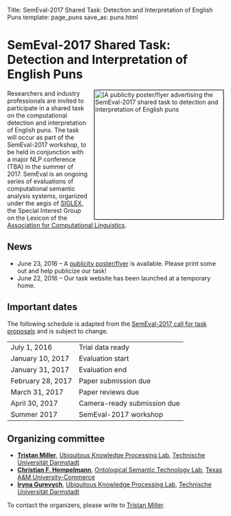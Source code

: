 Title: SemEval-2017 Shared Task: Detection and Interpretation of English Puns
template: page_puns
save_as: puns.html

# SemEval-2017 Shared Task:<br />Detection and Interpretation of English Puns

<a href="/images/SemEval-2017_20160623_flyer.pdf"><img src="/images/SemEval-2017_20160623_flyer.png" title="Publicity poster/flyer for the SemEval-2017 shared task to detection and interpretation of English puns" alt="[A publicity poster/flyer advertising the SemEval-2017 shared task to detection and interpretation of English puns" style="float:right; border: thin solid black; margin-left: 1em; width: 300px;" /></a>

Researchers and industry professionals are invited to participate in a
shared task on the computational detection and interpretation of
English puns.  The task will occur as part of the SemEval-2017
workshop, to be held in conjunction with a major NLP conference (TBA)
in the summer of 2017.  SemEval is an ongoing series of evaluations of
computational semantic analysis systems, organized under the aegis of
[SIGLEX](http://www.siglex.org/), the Special Interest Group on the
Lexicon of the [Association for Computational
Linguistics](http://www.aclweb.org/).

## News

* June 23, 2016 – A [publicity poster/flyer](/images/SemEval-2017_20160623_flyer.pdf) is available.  Please print some out and help publicize our task!
* June 22, 2016 – Our task website has been launched at a temporary home.

## Important dates

The following schedule is adapted from the [SemEval-2017 call for task proposals](https://groups.google.com/forum/#!topic/semeval3/zAJa6iJXoAs) and is subject to change.

<table class="table-condensed">
<tr><td>July 1, 2016</td><td>Trial data ready</td></tr>
<tr><td>January 10, 2017</td><td>Evaluation start</td></tr>
<tr><td>January 31, 2017</td><td>Evaluation end</td></tr>
<tr><td>February 28, 2017</td><td>Paper submission due</td></tr>
<tr><td>March 31, 2017</td><td>Paper reviews due</td></tr>
<tr><td>April 30, 2017</td><td>Camera-ready submission due</td></tr>
<tr><td>Summer 2017</td><td>SemEval-2017 workshop</td></tr>
</table>

## Organizing committee

* **[Tristan Miller](https://logological.org)**, [Ubiquitous Knowledge Processing Lab](https://www.ukp.tu-darmstadt.de/), [Technische Universität Darmstadt](https://www.tu-darmstadt.de/)
* **[Christian F. Hempelmann](http://www.kikihempelmann.com/)**, [Ontological Semantic Technology Lab](http://www.tamuc.edu/ontology), [Texas A&M University-Commerce](http://www.tamuc.edu/)
* **[Iryna Gurevych](https://www.ukp.tu-darmstadt.de/people/group-heads/prof-dr-iryna-gurevych/)**, [Ubiquitous Knowledge Processing Lab](https://www.ukp.tu-darmstadt.de/), [Technische Universität Darmstadt](https://www.tu-darmstadt.de/)

To contact the organizers, please write to [Tristan Miller](mailto:miller@ukp.informatik.tu-darmstadt.de).
